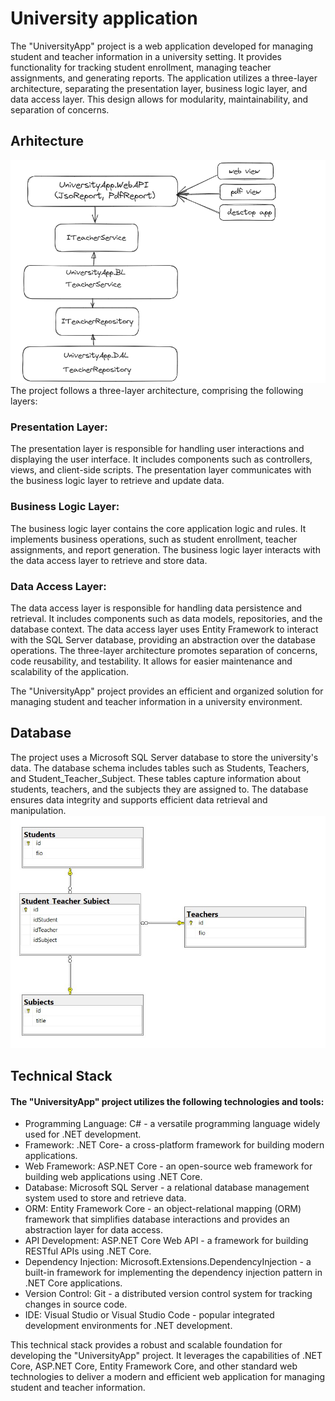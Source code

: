 # University application
The "UniversityApp" project is a web application developed for managing student and teacher information in a university setting. It provides functionality for tracking student enrollment, managing teacher assignments, and generating reports.
The application utilizes a three-layer architecture, separating the presentation layer, business logic layer, and data access layer. This design allows for modularity, maintainability, and separation of concerns.

## Arhitecture
![Architecture](https://github.com/LasVegasIs/UniversityApp/blob/master/Img/Application%20architecture.png)
The project follows a three-layer architecture, comprising the following layers:

### Presentation Layer:
The presentation layer is responsible for handling user interactions and displaying the user interface.
It includes components such as controllers, views, and client-side scripts.
The presentation layer communicates with the business logic layer to retrieve and update data.

### Business Logic Layer:
The business logic layer contains the core application logic and rules.
It implements business operations, such as student enrollment, teacher assignments, and report generation.
The business logic layer interacts with the data access layer to retrieve and store data.

### Data Access Layer:
The data access layer is responsible for handling data persistence and retrieval.
It includes components such as data models, repositories, and the database context.
The data access layer uses Entity Framework to interact with the SQL Server database, providing an abstraction over the database operations.
The three-layer architecture promotes separation of concerns, code reusability, and testability. It allows for easier maintenance and scalability of the application.

The "UniversityApp" project provides an efficient and organized solution for managing student and teacher information in a university environment.

## Database
The project uses a Microsoft SQL Server database to store the university's data. The database schema includes tables such as Students, Teachers, and Student_Teacher_Subject. These tables capture information about students, teachers, and the subjects they are assigned to. The database ensures data integrity and supports efficient data retrieval and manipulation.
![Db diagram](https://github.com/LasVegasIs/UniversityApp/blob/master/Img/DbDiagram.jpg)

## Technical Stack
#### The "UniversityApp" project utilizes the following technologies and tools:
- Programming Language: C# - a versatile programming language widely used for .NET development.
- Framework: .NET Core- a cross-platform framework for building modern applications.
- Web Framework: ASP.NET Core - an open-source web framework for building web applications using .NET Core.
- Database: Microsoft SQL Server - a relational database management system used to store and retrieve data.
- ORM: Entity Framework Core - an object-relational mapping (ORM) framework that simplifies database interactions and provides an abstraction layer for data access.
- API Development: ASP.NET Core Web API - a framework for building RESTful APIs using .NET Core.
- Dependency Injection: Microsoft.Extensions.DependencyInjection - a built-in framework for implementing the dependency injection pattern in .NET Core applications.
- Version Control: Git - a distributed version control system for tracking changes in source code.
- IDE: Visual Studio or Visual Studio Code - popular integrated development environments for .NET development.

This technical stack provides a robust and scalable foundation for developing the "UniversityApp" project. It leverages the capabilities of .NET Core, ASP.NET Core, Entity Framework Core, and other standard web technologies to deliver a modern and efficient web application for managing student and teacher information.
